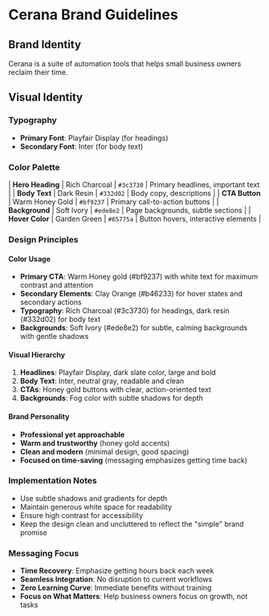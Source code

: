# Cerana Brand Guidelines

## Brand Identity
Cerana is a suite of automation tools that helps small business owners reclaim their time.

## Visual Identity

### Typography
- **Primary Font**: Playfair Display (for headings)
- **Secondary Font**: Inter (for body text)

### Color Palette

| **Hero Heading** | Rich Charcoal | `#3c3730` | Primary headlines, important text |
| **Body Text** | Dark Resin | `#332d02` | Body copy, descriptions |
| **CTA Button** | Warm Honey Gold | `#bf9237` | Primary call-to-action buttons |
| **Background** | Soft Ivory | `#ede8e2` | Page backgrounds, subtle sections |
| **Hover Color** | Garden Green | `#65775a` | Button hovers, interactive elements |

### Design Principles

#### Color Usage
- **Primary CTA**: Warm Honey gold (#bf9237) with white text for maximum contrast and attention
- **Secondary Elements**: Clay Orange (#b46233) for hover states and secondary actions
- **Typography**: Rich Charcoal (#3c3730) for headings, dark resin (#332d02) for body text
- **Backgrounds**: Soft Ivory (#ede8e2) for subtle, calming backgrounds with gentle shadows

#### Visual Hierarchy
1. **Headlines**: Playfair Display, dark slate color, large and bold
2. **Body Text**: Inter, neutral gray, readable and clean
3. **CTAs**: Honey gold buttons with clear, action-oriented text
4. **Backgrounds**: Fog color with subtle shadows for depth

#### Brand Personality
- **Professional yet approachable**
- **Warm and trustworthy** (honey gold accents)
- **Clean and modern** (minimal design, good spacing)
- **Focused on time-saving** (messaging emphasizes getting time back)

### Implementation Notes
- Use subtle shadows and gradients for depth
- Maintain generous white space for readability
- Ensure high contrast for accessibility
- Keep the design clean and uncluttered to reflect the "simple" brand promise

### Messaging Focus
- **Time Recovery**: Emphasize getting hours back each week
- **Seamless Integration**: No disruption to current workflows
- **Zero Learning Curve**: Immediate benefits without training
- **Focus on What Matters**: Help business owners focus on growth, not tasks

